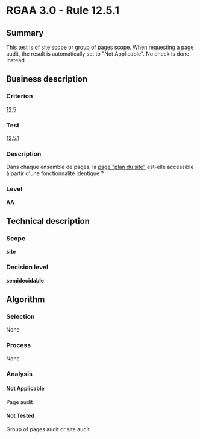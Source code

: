 # RGAA 3.0 -  Rule 12.5.1

## Summary

This test is of site scope or group of pages scope. When requesting a page audit, the result is automatically set to "Not Applicable". No check is done instead.

## Business description

### Criterion

[12.5](http://references.modernisation.gouv.fr/referentiel-technique-0#crit-12-5)

### Test

[12.5.1](http://disic.github.io/rgaa_referentiel_en/RGAA3.0_Criteria_English_version_v1.html#test-12-5-1)

### Description

Dans chaque ensemble de pages, la <a href="http://references.modernisation.gouv.fr/referentiel-technique-0#mPlanSite">page "plan du site"</a> est-elle accessible &agrave; partir d'une fonctionnalit&eacute; identique ?

### Level

**AA**

## Technical description

### Scope

**site**

### Decision level

**semidecidable**

## Algorithm

### Selection

None

### Process

None

### Analysis

#### Not Applicable

Page audit 

#### Not Tested

Group of pages audit or site audit
